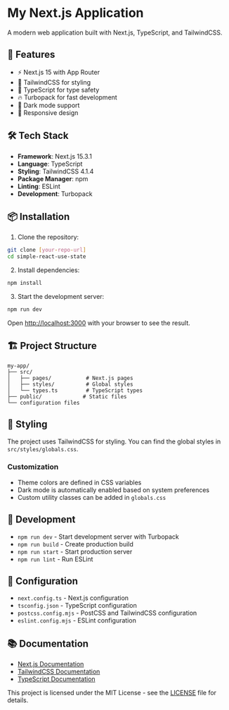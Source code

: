 # My Next.js Application

A modern web application built with Next.js, TypeScript, and TailwindCSS.

## 🚀 Features

- ⚡ Next.js 15 with App Router
- 🎨 TailwindCSS for styling
- 📝 TypeScript for type safety
- 🔥 Turbopack for fast development
- 🌙 Dark mode support
- 📱 Responsive design

## 🛠️ Tech Stack

- **Framework**: Next.js 15.3.1
- **Language**: TypeScript
- **Styling**: TailwindCSS 4.1.4
- **Package Manager**: npm
- **Linting**: ESLint
- **Development**: Turbopack

## 📦 Installation

1. Clone the repository:
```bash
git clone [your-repo-url]
cd simple-react-use-state
```

2. Install dependencies:
```bash
npm install
```

3. Start the development server:
```bash
npm run dev
```

Open [http://localhost:3000](http://localhost:3000) with your browser to see the result.

## 🏗️ Project Structure

```
my-app/
├── src/
│   ├── pages/           # Next.js pages
│   ├── styles/          # Global styles
│   └── types.ts         # TypeScript types
├── public/             # Static files
└── configuration files
```

## 🎨 Styling

The project uses TailwindCSS for styling. You can find the global styles in `src/styles/globals.css`.

### Customization

- Theme colors are defined in CSS variables
- Dark mode is automatically enabled based on system preferences
- Custom utility classes can be added in `globals.css`

## 📝 Development

- `npm run dev` - Start development server with Turbopack
- `npm run build` - Create production build
- `npm run start` - Start production server
- `npm run lint` - Run ESLint

## 🔧 Configuration

- `next.config.ts` - Next.js configuration
- `tsconfig.json` - TypeScript configuration
- `postcss.config.mjs` - PostCSS and TailwindCSS configuration
- `eslint.config.mjs` - ESLint configuration

## 📚 Documentation

- [Next.js Documentation](https://nextjs.org/docs)
- [TailwindCSS Documentation](https://tailwindcss.com/docs)
- [TypeScript Documentation](https://www.typescriptlang.org/docs/)


This project is licensed under the MIT License - see the [LICENSE](LICENSE) file for details.

